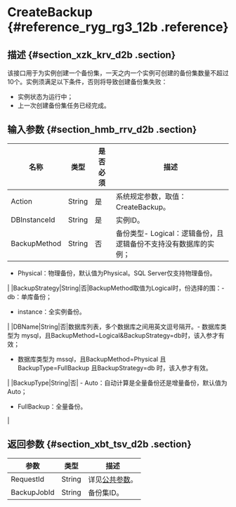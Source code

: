 # CreateBackup {#reference_ryg_rg3_12b .reference}

## 描述 {#section_xzk_krv_d2b .section}

该接口用于为实例创建一个备份集，一天之内一个实例可创建的备份集数量不超过10个。实例须满足以下条件，否则将导致创建备份集失败：

-   实例状态为运行中；
-   上一次创建备份集任务已经完成。

## 输入参数 {#section_hmb_rrv_d2b .section}

|名称|类型|是否必须|描述|
|--|--|----|--|
|Action|String|是|系统规定参数，取值：CreateBackup。|
|DBInstanceId|String|是|实例ID。|
|BackupMethod|String|否|备份类型-   Logical：逻辑备份，且逻辑备份不支持没有数据库的实例；
-   Physical：物理备份，默认值为Physical。SQL Server仅支持物理备份。

|
|BackupStrategy|String|否|BackupMethod取值为Logical时，份选择的围：-   db：单库备份；
-   instance：全实例备份。

|
|DBName|String|否|数据库列表，多个数据库之间用英文逗号隔开。-   数据库类型为 mysql，且BackupMethod=Logical&BackupStrategy=db时，该入参才有效；
-   数据库类型为 mssql，且BackupMethod=Physical 且BackupType=FullBackup 且BackupStrategy=db 时，该入参才有效。

|
|BackupType|String|否| -   Auto：自动计算是全量备份还是增量备份，默认值为Auto；
-   FullBackup：全量备份。

 |

## 返回参数 {#section_xbt_tsv_d2b .section}

|参数|类型|描述|
|--|--|--|
|RequestId|String|详见[公共参数](cn.zh-CN/API参考/使用API/公共参数.md#)。|
|BackupJobId|String|备份集ID。|

